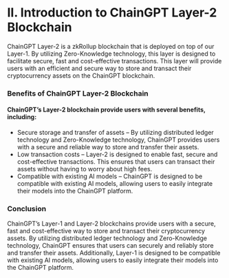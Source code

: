 # II. Introduction to ChainGPT Layer-2 Blockchain

ChainGPT Layer-2 is a zkRollup blockchain that is deployed on top of our Layer-1. By utilizing Zero-Knowledge technology, this layer is designed to facilitate secure, fast and cost-effective transactions. This layer will provide users with an efficient and secure way to store and transact their cryptocurrency assets on the ChainGPT blockchain.



### Benefits of ChainGPT Layer-2 Blockchain

#### ChainGPT’s Layer-2 blockchain provide users with several benefits, including:

* Secure storage and transfer of assets – By utilizing distributed ledger technology and Zero-Knowledge technology, ChainGPT provides users with a secure and reliable way to store and transfer their assets.
* Low transaction costs – Layer-2 is designed to enable fast, secure and cost-effective transactions. This ensures that users can transact their assets without having to worry about high fees.
* Compatible with existing AI models – ChainGPT is designed to be compatible with existing AI models, allowing users to easily integrate their models into the ChainGPT platform.

### Conclusion

ChainGPT’s Layer-1 and Layer-2 blockchains provide users with a secure, fast and cost-effective way to store and transact their cryptocurrency assets. By utilizing distributed ledger technology and Zero-Knowledge technology, ChainGPT ensures that users can securely and reliably store and transfer their assets. Additionally, Layer-1 is designed to be compatible with existing AI models, allowing users to easily integrate their models into the ChainGPT platform.
